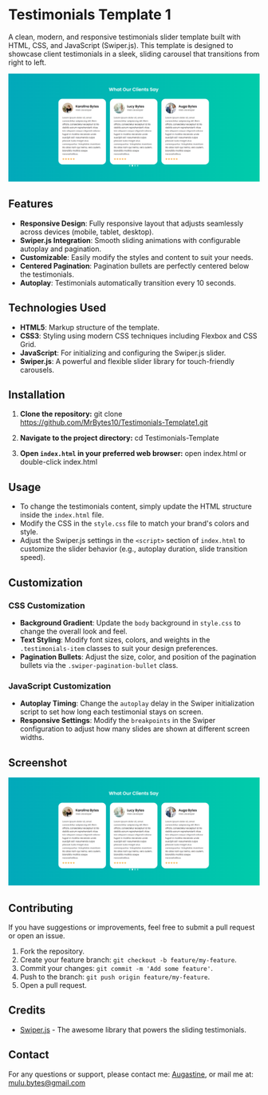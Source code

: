 # Testimonials Template 1

A clean, modern, and responsive testimonials slider template built with HTML, CSS, and JavaScript (Swiper.js). This template is designed to showcase client testimonials in a sleek, sliding carousel that transitions from right to left.

![Testimonials Template Screenshot](images/testimonial-screenshot.png)

## Features

- **Responsive Design**: Fully responsive layout that adjusts seamlessly across devices (mobile, tablet, desktop).
- **Swiper.js Integration**: Smooth sliding animations with configurable autoplay and pagination.
- **Customizable**: Easily modify the styles and content to suit your needs.
- **Centered Pagination**: Pagination bullets are perfectly centered below the testimonials.
- **Autoplay**: Testimonials automatically transition every 10 seconds.

## Technologies Used

- **HTML5**: Markup structure of the template.
- **CSS3**: Styling using modern CSS techniques including Flexbox and CSS Grid.
- **JavaScript**: For initializing and configuring the Swiper.js slider.
- **Swiper.js**: A powerful and flexible slider library for touch-friendly carousels.

## Installation

1. **Clone the repository:**
   git clone https://github.com/MrBytes10/Testimonials-Template1.git

2. **Navigate to the project directory:**
   cd Testimonials-Template

3. **Open `index.html` in your preferred web browser:**
   open index.html
   or
   double-click index.html

## Usage

- To change the testimonials content, simply update the HTML structure inside the `index.html` file.
- Modify the CSS in the `style.css` file to match your brand's colors and style.
- Adjust the Swiper.js settings in the `<script>` section of `index.html` to customize the slider behavior (e.g., autoplay duration, slide transition speed).

## Customization

### CSS Customization

- **Background Gradient**: Update the `body` background in `style.css` to change the overall look and feel.
- **Text Styling**: Modify font sizes, colors, and weights in the `.testimonials-item` classes to suit your design preferences.
- **Pagination Bullets**: Adjust the size, color, and position of the pagination bullets via the `.swiper-pagination-bullet` class.

### JavaScript Customization

- **Autoplay Timing**: Change the `autoplay` delay in the Swiper initialization script to set how long each testimonial stays on screen.
- **Responsive Settings**: Modify the `breakpoints` in the Swiper configuration to adjust how many slides are shown at different screen widths.

## Screenshot

![Testimonials Template Screenshot](images/testimonial-screenshot.png)

## Contributing

If you have suggestions or improvements, feel free to submit a pull request or open an issue.

1. Fork the repository.
2. Create your feature branch: `git checkout -b feature/my-feature`.
3. Commit your changes: `git commit -m 'Add some feature'`.
4. Push to the branch: `git push origin feature/my-feature`.
5. Open a pull request.

## Credits

- [Swiper.js](https://swiperjs.com/) - The awesome library that powers the sliding testimonials.

## Contact

For any questions or support, please contact me: <a href="https://wa.me/+254742125032" target="_blank">Augastine</a>, or mail me at: mulu.bytes@gmail.com
